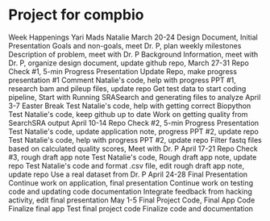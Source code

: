 # Project for compbio


 Week
Happenings
Yari
Mads
Natalie
March 20-24
Design Document, Initial Presentation
Goals and non-goals, meet Dr. P, plan weekly milestones
Description of problem, meet with Dr. P
Background Information, meet with Dr. P, organize design document, update github repo,
March 27-31
Repo Check #1, 5-min Progress Presentation
Update Repo, make progress presentation #1
Comment Natalie's code, help with progress PPT #1, research bam and pileup files, update repo
Get test data to start coding pipeline, Start with Running SRASearch and generating files to analyze
April 3-7
Easter Break
Test Natalie's code, help with getting correct Biopython
Test Natalie's code, keep github up to date
Work on getting quality from SearchSRA output
April 10-14
Repo Check #2, 5-min Progress Presentation
Test Natalie's code, update application note, progress PPT #2, update repo
Test Natalie's code, help with progress PPT #2, update repo
Filter fastq files based on calculated quality scores, Meet with Dr. P
April 17-21
Repo Check #3, rough draft app note
Test Natalie's code, Rough draft app note, update repo
Test Natalie's code and format .csv file, edit rough draft app note, update repo
Use a real dataset from Dr. P
April 24-28
Final Presentation
Continue work on application, final presentation
Continue work on testing code and updating code documentation
Integrate feedback from hacking activity, edit final presentation
May 1-5
Final Project Code, Final App Code
Finalize final app
Test final project code
Finalize code and documentation
